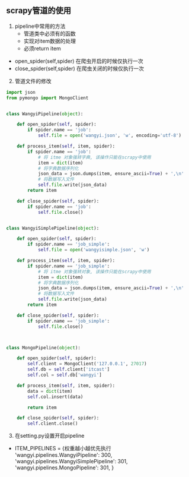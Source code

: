 ## scrapy管道的使用

1. pipeline中常用的方法
	+ 管道类中必须有的函数
	+ 实现对item数据的处理
	+ 必须return item
+ open_spider(self,spider) 在爬虫开启的时候仅执行一次
+ close_spider(self,spider) 在爬虫关闭的时候仅执行一次

2. 管道文件的修改
```python
import json
from pymongo import MongoClient


class WangyiPipeline(object):

    def open_spider(self, spider):
        if spider.name == 'job':
            self.file = open('wangyi.json', 'w', encoding='utf-8')

    def process_item(self, item, spider):
        if spider.name == 'job':
            # 将 itme 对象强转字典, 该操作只能在scrapy中使用
            item = dict(item)
            # 将字典数据序列化
            json_data = json.dumps(item, ensure_ascii=True) + ',\n'
            # 将数据写入文件
            self.file.write(json_data)
        return item

    def close_spider(self, spider):
        if spider.name == 'job':
            self.file.close()


class WangyiSimplePipeline(object):

    def open_spider(self, spider):
        if spider.name == 'job_simple':
            self.file = open('wangyisimple.json', 'w')

    def process_item(self, item, spider):
        if spider.name == 'job_simple':
            # 将 itme 对象强转对象, 该操作只能在scrapy中使用
            item = dict(item)
            # 将字典数据序列化
            json_data = json.dumps(item, ensure_ascii=True) + ',\n'
            # 将数据写入文件
            self.file.write(json_data)
        return item

    def close_spider(self, spider):
        if spider.name == 'job_simple':
            self.file.close()



class MongoPipeline(object):

    def open_spider(self, spider):
        self.client = MongoClient('127.0.0.1', 27017)
        self.db = self.client['itcast']
        self.col = self.db['wangyi']

    def process_item(self, item, spider):
        data = dict(item)
        self.col.insert(data)

        return item

    def close_spider(self, spider):
        self.client.close()
```
3. 在setting.py设置开启pipeline
+ ITEM_PIPELINES = {权重越小越优先执行
    		'wangyi.pipelines.WangyiPipeline': 300,
     	 'wangyi.pipelines.WangyiSimplePipeline': 301,
       	'wangyi.pipelines.MongoPipeline': 301,
}